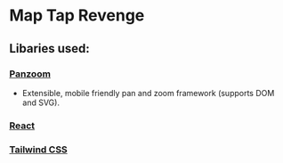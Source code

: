 # Map Tap Revenge

## Libaries used:

### [Panzoom](https://github.com/anvaka/panzoom)

- Extensible, mobile friendly pan and zoom framework (supports DOM and SVG).

### [React](https://react.dev/)

### [Tailwind CSS](https://tailwindcss.com/)
